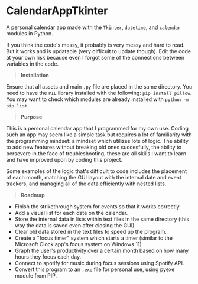 # CalendarAppTkinter
A personal calendar app made with the `Tkinter`, `datetime`, and `calendar` modules in Python. 

If you think the code's messy, it probably is very messy and hard to read. But it works and is updatable (very difficult to update though). Edit the code at your own risk because even I forgot some of the connections between variables in the code. 

> **Installation**

Ensure that all assets and main `.py` file are placed in the same directory. You need to have the `PIL` library installed with the following: `pip install pillow`. You may want to check which modules are already installed with `python -m pip list`. 

> **Purpose**

This is a personal calendar app that I programmed for my own use. Coding such an app may seem like a simple task but requires a lot of familiarity with the programming mindset: a mindset which utilizes lots of logic. The ability to add new features without breaking old ones succesfully, the ability to persevere in the face of troubleshooting, these are all skills I want to learn and have improved upon by coding this project. 

Some examples of the logic that's difficult to code includes the placement of each month, matching the GUI layout with the internal date and event trackers, and managing all of the data efficiently with nested lists. 

> **Roadmap**

 - Finish the strikethrough system for events so that it works correctly.
 - Add a visual list for each date on the calendar.
 - Store the internal data in lists within text files in the same directory (this way the data is saved even after closing the GUI).
 - Clear old data stored in the text files to speed up the program.
 - Create a "focus timer" system which starts a timer (similar to the Microsoft Clock app's focus system on Windows 11)
 - Graph the user's productivity over a certain month based on how many hours they focus each day.
 - Connect to spotify for music during focus sessions using Spotify API. 
 - Convert this program to an `.exe` file for personal use, using pyexe module from PIP. 
